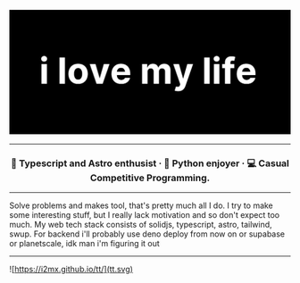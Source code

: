 ![](image.png)

---

<div align="center"> 
  <h3>
    🚀 Typescript and Astro enthusist · 🐍 Python enjoyer · 💻 Casual Competitive Programming.
  </h3>
</div>

---

Solve problems and makes tool, that's pretty much all I do. I try to make some interesting stuff, but I really lack motivation and so don't expect too much. My web tech stack consists of solidjs, typescript, astro, tailwind, swup. For backend i'll probably use deno deploy from now on or supabase or planetscale, idk man i'm figuring it out


---

![https://i2mx.github.io/tt/](tt.svg)


